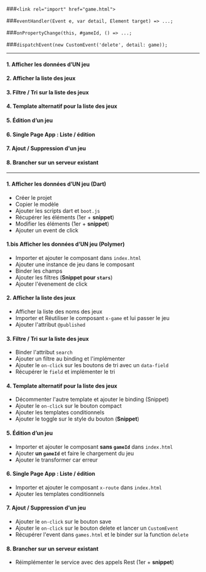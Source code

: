 ###`<link rel="import" href="game.html">`

###`eventHandler(Event e, var detail, Element target) => ...;`

###`onPropertyChange(this, #gameId, () => ...;`

###`dispatchEvent(new CustomEvent('delete', detail: game));`

------------------------------------------

#### 1. Afficher les données d’UN jeu
#### 2. Afficher la liste des jeux 
#### 3. Filtre / Tri sur la liste des jeux
#### 4. Template alternatif pour la liste des jeux
#### 5. Édition d’un jeu
#### 6. Single Page App : Liste / édition
#### 7. Ajout / Suppression d'un jeu
#### 8. Brancher sur un serveur existant 

------------------------------------------

#### 1. Afficher les données d’UN jeu (Dart)
- Créer le projet
- Copier le modèle
- Ajouter les scripts dart et `boot.js`
- Récupérer les éléments (1er + **snippet**)
- Modifier les éléments (1er + **snippet**)
- Ajouter un event de click

#### 1.bis Afficher les données d’UN jeu (Polymer)
- Importer et ajouter le composant dans `index.html`
- Ajouter une instance de jeu dans le composant
- Binder les champs
- Ajouter les filtres (**Snippet pour `stars`**)
- Ajouter l'évenement de click

#### 2. Afficher la liste des jeux 
- Afficher la liste des noms des jeux
- Importer et Réutiliser le composant `x-game` et lui passer le jeu
- Ajouter l'attribut `@published`

#### 3. Filtre / Tri sur la liste des jeux
- Binder l'attribut `search`
- Ajouter un filtre au binding et l'implémenter
- Ajouter le `on-click` sur les boutons de tri avec un `data-field`
- Récupérer le `field` et implémenter le tri

#### 4. Template alternatif pour la liste des jeux
- Décommenter l'autre template et ajouter le binding (Snippet)
- Ajouter le `on-click` sur le bouton compact
- Ajouter les templates conditionnels
- Ajouter le toggle sur le style du bouton (**Snippet**)

#### 5. Édition d’un jeu
- Importer et ajouter le composant **sans `gameId`** dans `index.html`
- Ajouter **un `gameId`** et faire le chargement du jeu
- Ajouter le transformer car erreur

#### 6. Single Page App : Liste / édition
- Importer et ajouter le composant `x-route` dans `index.html`
- Ajouter les templates conditionnels

#### 7. Ajout / Suppression d'un jeu
- Ajouter le `on-click` sur le bouton save
- Ajouter le `on-click` sur le bouton delete et lancer un `CustomEvent`
- Récupérer l'event dans `games.html` et le binder sur la function `delete`

#### 8. Brancher sur un serveur existant 
- Réimplémenter le service avec des appels Rest (1er + **snippet**)
